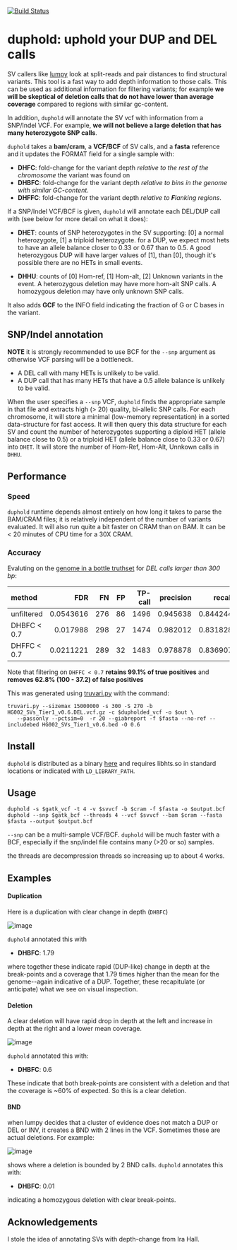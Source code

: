 [![Build Status](https://travis-ci.org/brentp/duphold.svg?branch=master)](https://travis-ci.org/brentp/duphold)

# duphold: uphold your DUP and DEL calls

SV callers like [lumpy](https://github.com/arq5x/lumpy) look at split-reads and pair distances to find structural variants.
This tool is a fast way to add depth information to those calls. This can be used as additional
information for filtering variants; for example **we will be skeptical of deletion calls that
do not have lower than average coverage** compared to regions with similar gc-content.

In addition, `duphold` will annotate the SV vcf with information from a SNP/Indel VCF. For example, **we will not
believe a large deletion that has many heterozygote SNP calls**.


`duphold` takes a **bam/cram**, a **VCF/BCF** of SV calls, and a **fasta** reference and it updates the FORMAT field for a
single sample with:

+ **DHFC**: fold-change for the variant depth *relative to the rest of the chromosome* the variant was found on
+ **DHBFC**: fold-change for the variant depth *relative to bins in the genome with similar GC-content*.
+ **DHFFC**: fold-change for the variant depth *relative to **F**lanking regions*.

If a SNP/Indel VCF/BCF is given, `duphold` will annotate each DEL/DUP call with (see below for more detail on what it does):

+ **DHET**: counts of SNP heterozygotes in the SV supporting: [0] a normal heterozygote, [1] a triploid heterozygote.
            for a DUP, we expect most hets to have an allele balance closer to 0.33 or 0.67 than to 0.5. A good heterozygous
            DUP will have larger values of [1], than [0], though it's possible there are no HETs in small events.

+ **DHHU**: counts of [0] Hom-ref, [1] Hom-alt, [2] Unknown variants in the event. A heterozygous deletion may have more hom-alt SNP calls.
            A homozygous deletion may have only unknown SNP calls.

It also adds **GCF** to the INFO field indicating the fraction of G or C bases in the variant.


## SNP/Indel annotation

**NOTE** it is strongly recommended to use BCF for the `--snp` argument as otherwise VCF parsing will be a bottleneck.

+ A DEL call with many HETs is unlikely to be valid.
+ A DUP call that has many HETs that have a 0.5 allele balance is unlikely to be valid.

When the user specifies a `--snp` VCF, `duphold` finds the appropriate sample in that file and extracts high (> 20) quality, bi-allelic
SNP calls. For each chromosome, it will store a minimal (low-memory representation) in a sorted data-structure for fast access. It will
then query this data structure for each SV and count the number of heterozygotes supporting a diploid HET (allele balance close to 0.5)
or a triploid HET (allele balance close to 0.33 or 0.67) into `DHET`. It will store the number of Hom-Ref, Hom-Alt, Unnkown calls in
`DHHU`.

## Performance

### Speed

`duphold` runtime depends almost entirely on how long it takes to parse the BAM/CRAM files; it is relatively independent of the number of variants evaluated. It will also run quite a bit faster on CRAM than on BAM. It can be < 20 minutes of CPU time for a 30X CRAM.

### Accuracy

Evaluting on the [genome in a bottle truthset](ftp://ftp-trace.ncbi.nlm.nih.gov/giab/ftp/data/AshkenazimTrio/analysis/NIST_SVs_Integration_v0.6/HG002_SVs_Tier1_v0.6.vcf.gz) for *DEL calls larger than 300 bp*:

| method      |       FDR |   FN |   FP |   TP-call |   precision |   recall |   recall-% |     FP-% |
|:------------|----------:|-----:|-----:|----------:|------------:|---------:|-----------:|---------:|
| unfiltered  | 0.0543616 |  276 |   86 |      1496 |    0.945638 | 0.844244 |   100      | 100      |
| DHBFC < 0.7 | 0.017988  |  298 |   27 |      1474 |    0.982012 | 0.831828 |    98.5294 |  31.3953 |
| DHFFC < 0.7 | 0.0211221 |  289 |   32 |      1483 |    0.978878 | 0.836907 |    99.131  |  37.2093 |

Note that filtering on `DHFFC < 0.7` **retains  99.1% of true positives** and **removes  62.8% (100 - 37.2) of false positives**

This was generated using [truvari.py](https://github.com/spiralgenetics/truvari) with the command:
```
truvari.py --sizemax 15000000 -s 300 -S 270 -b HG002_SVs_Tier1_v0.6.DEL.vcf.gz -c $dupholded_vcf -o $out \
   --passonly --pctsim=0  -r 20 --giabreport -f $fasta --no-ref --includebed HG002_SVs_Tier1_v0.6.bed -O 0.6
```

## Install

`duphold` is distributed as a binary [here](https://github.com/brentp/duphold/releases/latest) and requires libhts.so in standard locations or indicated with `LD_LIBRARY_PATH`.



## Usage

```
duphold -s $gatk_vcf -t 4 -v $svvcf -b $cram -f $fasta -o $output.bcf
duphold --snp $gatk_bcf --threads 4 --vcf $svvcf --bam $cram --fasta $fasta --output $output.bcf
```

`--snp` can be a multi-sample VCF/BCF. `duphold` will be much faster with a BCF, especially if
the snp/indel file contains many (>20 or so) samples.

the threads are decompression threads so increasing up to about 4 works.

## Examples

#### Duplication

Here is a duplication with clear change in depth (`DHBFC`)

![image](https://user-images.githubusercontent.com/1739/45895409-5a224080-bd8e-11e8-844f-e7ffc13c7972.png "example IGV screenshot")

`duphold` annotated this with

+ **DHBFC**: 1.79

where together these indicate rapid (DUP-like) change in depth at the break-points and a coverage that 1.79 times higher than the mean for the genome--again indicative of a DUP. Together, these recapitulate (or anticipate) what we see on visual inspection.

#### Deletion

A clear deletion will have rapid drop in depth at the left and increase in depth at the right and a lower mean coverage.

![image](https://user-images.githubusercontent.com/1739/45895721-2dbaf400-bd8f-11e8-88b3-9fd5a90ef39e.png)

`duphold` annotated this with:

+ **DHBFC**: 0.6

These indicate that both break-points are consistent with a deletion and that the coverage is ~60% of expected. So this is a clear deletion.

#### BND

when lumpy decides that a cluster of evidence does not match a DUP or DEL or INV, it creates a BND with 2 lines in the VCF. Sometimes these
are actual deletions. For example:

![image](https://user-images.githubusercontent.com/1739/45906495-987d2700-bdb1-11e8-8ba5-eacdf8221f68.png)

shows where a deletion is bounded by 2 BND calls. `duphold` annotates this with:

+ **DHBFC**: 0.01

indicating a homozygous deletion with clear break-points.

## Acknowledgements

I stole the idea of annotating SVs with depth-change from Ira Hall.
